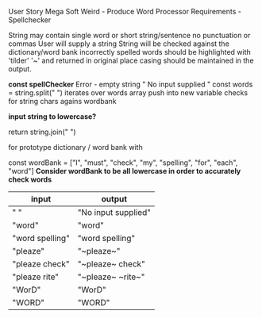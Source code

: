 User Story
Mega Soft Weird - Produce Word Processor
Requirements - Spellchecker

String may contain single word or short string/sentence
no punctuation or commas
User will supply a string
String will be checked against the dictionary/word bank
incorrectly spelled words should be highlighted with 'tilder' '~' and returned in original place
casing should be maintained in the output.

**const spellChecker**
Error - empty string " No input supplied "
const words = string.split(" ")
iterates over words array
push into new variable
checks for string chars agains wordbank

**input string to lowercase?**

return string.join(" ")

for prototype
dictionary / word bank with

const wordBank = ["I", "must", "check", "my", "spelling", "for", "each", "word"]
**Consider wordBank to be all lowercase in order to accurately check words**

| input           | output              |
| --------------- | ------------------- |
| " "             | "No input supplied" |
| "word"          | "word"              |
| "word spelling" | "word spelling"     |
| "pleaze"        | "~pleaze~"          |
| "pleaze check"  | "~pleaze~ check"    |
| "pleaze rite"   | "~pleaze~ ~rite~"   |
| "WorD"          | "WorD"              |
| "WORD"          | "WORD"              |
